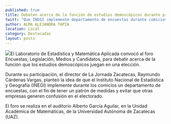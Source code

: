 ```yaml
---
published: true
title: Debaten acerca de la función de estudios demoscópicos durante procesos electorales
twitt: "Que INEGI implemente departamento de encuestas durante comicios, para evitar confusión en el electorado, plantea Raymundo Cárdenas"
author: ALMA ALEJANDRA TAPIA
location: Local
category: Destacadas
layout: posts
---
```


![](http://i.imgur.com/J80qdThm.jpg)El Laboratorio de Estadística y Matemática Aplicada convocó al foro Encuestas, Legislación, Medios y Candidatos, para debatir acerca de la función que los estudios demoscópicos juegan en una elección. 

Durante su participación, el director de La Jornada Zacatecas, Raymundo Cárdenas Vargas, planteó la idea de que el Instituto Nacional de Estadística y Geografía (INEGI) implemente durante los comicios un departamento de encuestas, con el fin de tener un patrón de medidas y evitar que otras empresas generen confusión en el electorado.

El foro se realiza en el auditorio Alberto García Aguilar, en la Unidad Académica de Matemáticas, de la Universidad Autónoma de Zacatecas (UAZ).
